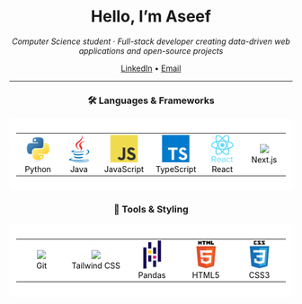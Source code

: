 <h1 align="center">Hello, I’m Aseef</h1>

<p align="center"><em>Computer Science student · Full-stack developer creating data-driven web applications and open-source projects</em></p>

<p align="center">
  <a href="https://www.linkedin.com/in/aseefnazrul">LinkedIn</a> •
  <a href="mailto:aseef.nazrul@torontomu.ca">Email</a>
</p>

---

<h3 align="center">🛠️ Languages &amp; Frameworks</h3>
<div align="center" style="background:white; color:black; padding:12px; border-radius:6px;">
<table>
  <tr align="center">
    <td width="90"><img src="https://raw.githubusercontent.com/devicons/devicon/master/icons/python/python-original.svg" width="50"><br/>Python</td>
    <td width="90"><img src="https://raw.githubusercontent.com/devicons/devicon/master/icons/java/java-original.svg" width="50"><br/>Java</td>
    <td width="90"><img src="https://raw.githubusercontent.com/devicons/devicon/master/icons/javascript/javascript-original.svg" width="50"><br/>JavaScript</td>
    <td width="90"><img src="https://raw.githubusercontent.com/devicons/devicon/master/icons/typescript/typescript-original.svg" width="50"><br/>TypeScript</td>
    <td width="90"><img src="https://raw.githubusercontent.com/devicons/devicon/master/icons/react/react-original-wordmark.svg" width="50"><br/>React</td>
    <td width="90"><img src="https://cdn.worldvectorlogo.com/logos/nextjs-2.svg" width="50"><br/>Next.js</td>
  </tr>
</table>
</div>

<h3 align="center">🔧 Tools &amp; Styling</h3>
<div align="center" style="background:white; color:black; padding:12px; border-radius:6px;">
<table>
  <tr align="center">
    <td width="90"><img src="https://www.vectorlogo.zone/logos/git-scm/git-scm-icon.svg" width="50"><br/>Git</td>
    <td width="90"><img src="https://www.vectorlogo.zone/logos/tailwindcss/tailwindcss-icon.svg" width="50"><br/>Tailwind&nbsp;CSS</td>
    <td width="90"><img src="https://raw.githubusercontent.com/devicons/devicon/2ae2a900d2f041da66e950e4d48052658d850630/icons/pandas/pandas-original.svg" width="50"><br/>Pandas</td>
    <td width="90"><img src="https://raw.githubusercontent.com/devicons/devicon/master/icons/html5/html5-original-wordmark.svg" width="50"><br/>HTML5</td>
    <td width="90"><img src="https://raw.githubusercontent.com/devicons/devicon/master/icons/css3/css3-original-wordmark.svg" width="50"><br/>CSS3</td>
  </tr>
</table>
</div>

